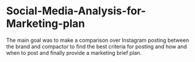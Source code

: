 # Social-Media-Analysis-for-Marketing-plan
The main goal was to make a comparison over Instagram posting between the brand and compactor to find the best criteria for posting and how and when to post and finally provide a marketing brief plan.
